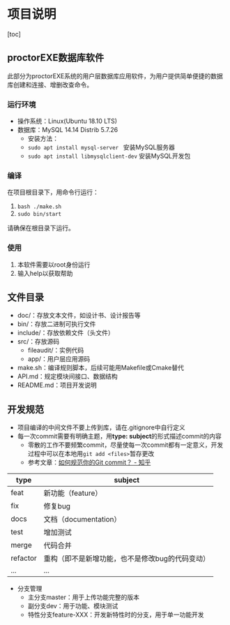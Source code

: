 # 项目说明

[toc]

## proctorEXE数据库软件

此部分为proctorEXE系统的用户层数据库应用软件，为用户提供简单便捷的数据库创建和连接、增删改查命令。

### 运行环境

- 操作系统：Linux(Ubuntu 18.10 LTS)
- 数据库：MySQL 14.14 Distrib 5.7.26
  - 安装方法：
  - `sudo apt install mysql-server ` 安装MySQL服务器
  - `sudo apt install libmysqlclient-dev` 安装MySQL开发包

### 编译

在项目根目录下，用命令行运行：

1. `bash ./make.sh`
2. `sudo bin/start`

请确保在根目录下运行。

### 使用

1. 本软件需要以root身份运行
2. 输入help以获取帮助

## 文件目录

- doc/：存放文本文件，如设计书、设计报告等
- bin/：存放二进制可执行文件
- include/：存放依赖文件（头文件）
- src/：存放源码
  - fileaudit/：实例代码
  - app/：用户层应用源码
- make.sh：编译规则脚本，后续可能用Makefile或Cmake替代
- API.md：规定模块间接口、数据结构
- README.md：项目开发说明

## 开发规范

- 项目编译的中间文件不要上传到库，请在.gitignore中自行定义
- 每一次commit需要有明确主题，用**type: subject**的形式描述commit的内容
  - 零散的工作不要频繁commit，尽量使每一次commit都有一定意义，开发过程中可以在本地用`git add <files>`暂存更改
  - 参考文章：[如何规范你的Git commit？ - 知乎](https://zhuanlan.zhihu.com/p/182553920)

| type  | subject               |
| ----- | --------------------- |
| feat  | 新功能（feature）     |
| fix   | 修复bug               |
| docs  | 文档（documentation） |
| test  | 增加测试              |
| merge | 代码合并              |
|refactor|重构（即不是新增功能，也不是修改bug的代码变动）|
| ...   | ...                   |

- 分支管理
  - 主分支master：用于上传功能完整的版本
  - 副分支dev：用于功能、模块测试
  - 特性分支feature-XXX：开发新特性时的分支，用于单一功能开发